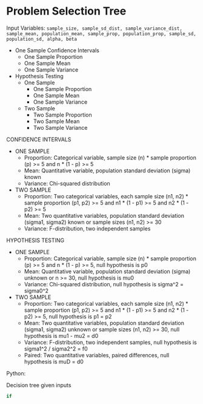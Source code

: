 # Problem Selection Tree

Input Variables: `sample_size, sample_sd_dist, sample_variance_dist, sample_mean, population_mean, sample_prop, population_prop, sample_sd, population_sd, alpha, beta`

+ One Sample Confidence Intervals
    + One Sample Proportion
    + One Sample Mean
    + One Sample Variance
+ Hypothesis Testing
  + One Sample
    + One Sample Proportion
    + One Sample Mean
    + One Sample Variance
  + Two Sample
    + Two Sample Proportion
    + Two Sample Mean
    + Two Sample Variance


CONFIDENCE INTERVALS
 - ONE SAMPLE
   - Proportion: Categorical variable, sample size (n) * sample proportion (p) >= 5 and n * (1 - p) >= 5
   - Mean: Quantitative variable, population standard deviation (sigma) known
   - Variance: Chi-squared distribution
 - TWO SAMPLE
   - Proportion: Two categorical variables, each sample size (n1, n2) * sample proportion (p1, p2) >= 5 and n1 * (1 - p1) >= 5 and n2 * (1 - p2) >= 5
   - Mean: Two quantitative variables, population standard deviation (sigma1, sigma2) known or sample sizes (n1, n2) >= 30
   - Variance: F-distribution, two independent samples

HYPOTHESIS TESTING
 - ONE SAMPLE
   - Proportion: Categorical variable, sample size (n) * sample proportion (p) >= 5 and n * (1 - p) >= 5, null hypothesis is p0
   - Mean: Quantitative variable, population standard deviation (sigma) unknown or n >= 30, null hypothesis is mu0
   - Variance: Chi-squared distribution, null hypothesis is sigma^2 = sigma0^2
 - TWO SAMPLE
   - Proportion: Two categorical variables, each sample size (n1, n2) * sample proportion (p1, p2) >= 5 and n1 * (1 - p1) >= 5 and n2 * (1 - p2) >= 5, null hypothesis is p1 = p2
   - Mean: Two quantitative variables, population standard deviation (sigma1, sigma2) unknown or sample sizes (n1, n2) >= 30, null hypothesis is mu1 - mu2 = d0
   - Variance: F-distribution, two independent samples, null hypothesis is sigma1^2 / sigma2^2 = f0
   - Paired: Two quantitative variables, paired differences, null hypothesis is muD = d0

Python:

Decision tree given inputs
```python
if
